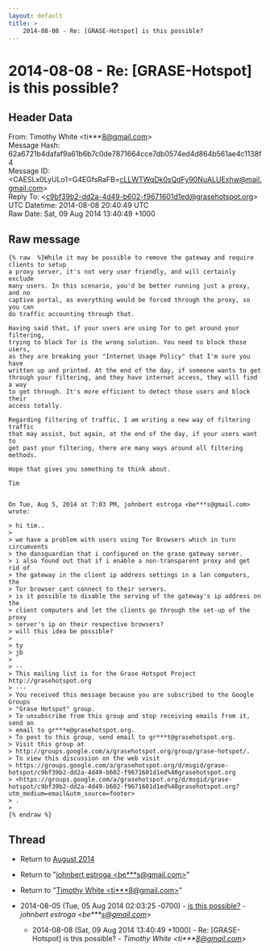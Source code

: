 ```yaml
---
layout: default
title: >
    2014-08-08 - Re: [GRASE-Hotspot] is this possible?
---
```


# 2014-08-08 - Re: [GRASE-Hotspot] is this possible?

## Header Data

From: Timothy White \<ti***8@gmail.com\><br>
Message Hash: 62a6721b4dafaf9a61b6b7c0de7871664cce7db0574ed4d864b561ae4c1138f4<br>
Message ID: \<CAESLx0LyULo1=G4EGfsRaFB=cLLWTWqDk0sQdFy90NuALUExhw@mail.gmail.com\><br>
Reply To: \<c9bf39b2-dd2a-4d49-b602-f9671601d1ed@grasehotspot.org\><br>
UTC Datetime: 2014-08-08 20:40:49 UTC<br>
Raw Date: Sat, 09 Aug 2014 13:40:49 +1000<br>

## Raw message

```
{% raw  %}While it may be possible to remove the gateway and require clients to setup
a proxy server, it's not very user friendly, and will certainly exclude
many users. In this scenario, you'd be better running just a proxy, and no
captive portal, as everything would be forced through the proxy, so you can
do traffic accounting through that.

Having said that, if your users are using Tor to get around your filtering,
trying to block Tor is the wrong solution. You need to block those users,
as they are breaking your "Internet Usage Policy" that I'm sure you have
written up and printed. At the end of the day, if someone wants to get
through your filtering, and they have internet access, they will find a way
to get through. It's more efficient to detect those users and block their
access totally.

Regarding filtering of traffic, I am writing a new way of filtering traffic
that may assist, but again, at the end of the day, if your users want to
get past your filtering, there are many ways around all filtering methods.

Hope that gives you something to think about.

Tim


On Tue, Aug 5, 2014 at 7:03 PM, johnbert estroga <be***s@gmail.com>
wrote:

> hi tim..
>
> we have a problem with users using Tor Browsers which in turn circumvents
> the dansguardian that i configured on the grase gateway server.
> i also found out that if i enable a non-transparent proxy and get rid of
> the gateway in the client ip address settings in a lan computers, the
> Tor browser cant connect to their servers.
> is it possible to disable the serving of the gateway's ip address on the
> client computers and let the clients go through the set-up of the proxy
> server's ip on their respective browsers?
> will this idea be possible?
>
> ty
> jb
>
> --
> This mailing list is for the Grase Hotspot Project http://grasehotspot.org
> ---
> You received this message because you are subscribed to the Google Groups
> "Grase Hotspot" group.
> To unsubscribe from this group and stop receiving emails from it, send an
> email to gr***e@grasehotspot.org.
> To post to this group, send email to gr***t@grasehotspot.org.
> Visit this group at
> http://groups.google.com/a/grasehotspot.org/group/grase-hotspot/.
> To view this discussion on the web visit
> https://groups.google.com/a/grasehotspot.org/d/msgid/grase-hotspot/c9bf39b2-dd2a-4d49-b602-f9671601d1ed%40grasehotspot.org
> <https://groups.google.com/a/grasehotspot.org/d/msgid/grase-hotspot/c9bf39b2-dd2a-4d49-b602-f9671601d1ed%40grasehotspot.org?utm_medium=email&utm_source=footer>
> .
>
{% endraw %}
```

## Thread

+ Return to [August 2014](/archive/2014/08)

+ Return to "[johnbert estroga <be***s<span>@</span>gmail.com>](/authors/be___s_at_gmail_com)"
+ Return to "[Timothy White <ti***8<span>@</span>gmail.com>](/authors/ti___8_at_gmail_com)"

+ 2014-08-05 (Tue, 05 Aug 2014 02:03:25 -0700) - [is this possible?](/archive/2014/08/069085216673a54862384e0b1442443c9520a81a38d656b882cd5f95b6de4304) - _johnbert estroga \<be***s@gmail.com\>_
  + 2014-08-08 (Sat, 09 Aug 2014 13:40:49 +1000) - Re: [GRASE-Hotspot] is this possible? - _Timothy White \<ti***8@gmail.com\>_

